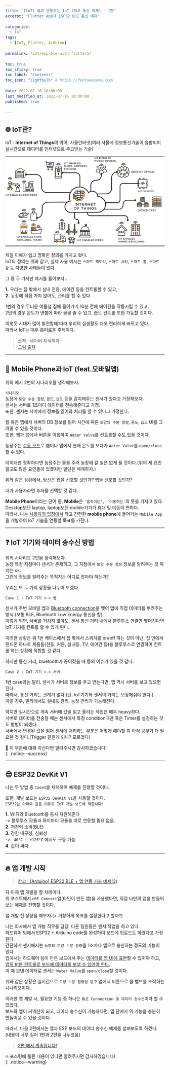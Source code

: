 ```yaml
---
title: "[IoT] 앱과 연동하는 IoT (BLE 통신 예제) - 1편"
excerpt: "Flutter App과 ESP32 BLE 통신 예제"

categories:
  - IoT
tags:
  - [IoT, Flutter, Arduino]

permalink: /iot/esp-ble-with-flutter1/

toc: true
toc_sticky: true
toc_label: "Contents"
toc_icon: "lightbulb" # https://fontawesome.com/
 
date: 2022-07-16 10:00:00
last_modified_at: 2022-07-16 10:00:00
published: true

---  
```


## 🌐 IoT란?  

IoT : **Internet of Things**의 약어, 사물인터넷(여러 사물에 정보통신기술이 융합되어 실시간으로 데이터를 인터넷으로 주고받는 기술)  

![IoT](/assets/images/post_img/iot/esp-ble-with-flutter1/IoT.png)  

제일 이해가 쉽고 명확한 정의를 가지고 왔다.  
IoT의 정의는 위와 같고, 실제 사용 예시는 `스마트 팩토리`, `스마트 시티`, `스마트 홈`, `스마트 팜` 등 다양한 사례들이 있다.  

그 중 두 가지만 예시를 들어보자..  

**1.** 우리는 집 밖에서 실내 전등, 에어컨 등을 컨트롤할 수 있고,  
**2.** 농장에 직접 가지 않아도, 관리를 할 수 있다.  

1번의 경우 무더운 여름철 집에 들어가기 10분 전에 에어컨을 작동시킬 수 있고,  
2번의 경우 온도가 변함에 따라 물을 줄 수 있고, 습도 컨트롤 또한 가능할 것이다.  

이렇듯 시대가 많이 발전함에 따라 우리의 실생활도 더욱 편리하게 바뀌고 있다.  
따라서 IoT는 매우 흥미로운 주제이다.  

> 출처 : 네이버 지식백과  
> [그림 출처](https://www.tibco.com/ko/reference-center/what-is-the-internet-of-things-iot)  

---  

## 📱 Mobile Phone과 IoT (feat.모바일앱)

위의 예시 2번의 시나리오를 생각해보자.  

`시나리오`  
농장에 `토양 수분 함량`, `온도`, `습도` 등을 감지해주는 센서가 있다고 가정해보자.  
센서는 서버로 1초마다 데이터를 전송해준다고 가정.  
또한, 센서는 서버에서 정보를 읽어와 처리를 할 수 있다고 가정한다.  

웹 혹은 앱에서 서버의 DB 정보를 읽어 시간에 따른 `토양의 수분 함량`, `온도`, `습도` UI를 그려줄 수 있을 것이다.  
또한, 웹과 앱에서 버튼을 이용하여 `Water Valve`를 컨트롤할 수도 있을 것이다.  

농장주는 <u>수동 모드</u>로 웹이나 앱에서 현재 온도를 보다가 `Water Valve`를 `open/close`할 수 있다.  

데이터만 정확하다면 농장주는 물을 주러 농장에 갈 일은 없게 될 것이다.(위의 세 요인 말고도 많은 요인들이 있겠지만 일단은 배제하자.)   

위와 같은 상황에서, 당신은 웹을 선호할 것인가? 앱을 선호할 것인가?  

내가 사용자라면 후자를 선택할 것 같다.  

**Mobile Phone**이라는 단어 중, **Mobile**은 `'움직이는', '이동하는'`의 뜻을 가지고 있다.  
Desktop보단 laptop, laptop보단 mobile기기가 휴대 및 이동이 편하다.  
따라서, 나는 <u>사용자의 입장에서</u> 작고 간편한 **mobile phone**에 들어가는 `Mobile App`을 개발하여 IoT 기술을 연동할 목표를 가진다.  

---  

## ❓ IoT 기기와 데이터 송수신 방법

위의 시나리오 2번을 생각해보자.  
농장 특정 지점마다 센서가 존재하고, 그 지점에서 `토양 수분 함량` 정보를 알려주는 것 까지는 ok.  
그런데 정보를 알려주는 목적지는 어디로 잡아야 하는가?  

우리는 또 두 가지 상황을 나누어 보겠다.  

`Case 1 : IoT 기기 <-> 앱`  

센서가 주변 모바일 앱과 <u>Bluetooth connection</u>을 맺어 앱에 직접 데이터를 뿌려주는 방식.(보통 BLE, Bluetooth Low Energy 통신을 함)  
이렇게 되면, 서버를 거치지 않아도, 센서 통신 거리 내에서 블루투스 연결만 맺어진다면 IoT 기기를 컨트롤 할 수 있게 된다.  

이러한 상황은 위 1번 케이스에서 집 밖에서 스위치를 on/off 하는 것이 아닌, 집 안에서 핸드폰 하나로 제품들(전등, 커튼, 실내등, TV, 에어컨 등)을 블루투스로 연결하여 컨트롤 하는 상황에 적합할 것 같다.  

하지만 통신 거리, bluetooth가 끊어졌을 때 등의 이슈가 있을 것 같다.  

`Case 2 : IoT 기기 <-> 서버`  

1번 case와는 달리, 센서가 서버로 정보를 주고 받는다면, 앱 역시 서버를 보고 있으면 된다.  
따라서, 통신 거리는 관계가 없다.(단, IoT기기와 센서의 거리는 보장해줘야 한다.)  
이럴 경우, 멀리에서도 실내등 관리, 농장 관리가 가능해진다.  

하지만 실시간으로 계속 서버에 값을 읽고 올리는 작업은 매우 heavy하다.  
서버로 데이터를 전송할 때는 센서에서 특정 condition때만 혹은 Timer를 설정하는 것도 방법이 되겠다.  
서버에서 변경된 값을 읽어 센서에 처리하는 부분은 어떻게 해야할 지 아직 공부가 더 필요한 것 같다.(Trigger 같은게 되나? 모르겠다)  

💪 이 부분에 대해 아신다면 알려주시면 감사하겠습니다!  
{: .notice--success}

---  

## 😎 ESP32 DevKit V1

나는 두 방법 중 `Case1`을 채택하여 예제를 진행할 것이다.  

또한, 개발 보드는 `ESP32 DevKit V1`을 사용할 것이다.  
`ESP32는 아래와 같은 이유로 IoT 개발 보드에 적합하다!`  

**1.** WIFI와 Bluetooth를 동시 지원해준다  
-> 블루투스 모듈과 와이파이 모듈을 따로 연동할 필요 없음.  
**2.** 저전력 소비(BLE)  
**3.** 강한 내구성, 신뢰성  
-> `-40°C ~ +125°C` 에서도 구동 가능  
**4.** 값이 싸다  

--- 

## 🔥 앱 개발 시작

> [참고 : [Arduino] ESP32 BLE + 앱 연동 기초 예제(3)](https://kdjun97.github.io/iot/arduino-ble-nrf-connect/)  

자 이제 앱 개발을 할 차례이다.  
위 포스트에서 `nRF Connect`앱(타인이 만든 앱)을 사용했다면, 직접 나만의 앱을 만들어보는 예제를 진행할 것이다.  

앱 개발 전 상상을 해보자.(+ 거창하게 목표를 설정한다고 할까?)  

나는 회사에서 앱 개발 직무를 담당, 다른 팀원들은 센서 작업을 하고 있다.  
하드웨어 팀에서 ESP32 + Arduino code를 완성하여 보드에 업로드도 하였다고 가정한다.  
간단하게 센서에서는 `농장의 토양 수분 함량`을 1초마다 앱으로 송신하는 정도의 기능이 있다.  
앱에서는 하드웨어 팀이 만든 보드에서 주는 <u>데이터를 앱 UI에 표현</u>할 수 있어야 하고, <u>앱의 버튼 컨트롤로 보드에 데이터를 보낼 수 있어야 한다.</u>   
이 때 보낸 데이터로 센서는 `Water Valve`를 `open/close`할 것이다.  

위와 같은 상황은 실시간으로 `토양 수분 함량을 받고` 앱에서 버튼으로 물 밸브를 조작하는 시나리오이다.  

이러한 앱 개발 시, 필요한 기능 중 하나는 `BLE Connection 및 데이터 송수신`이라 할 수 있겠다.  
보드와 앱이 커넥션이 되고, 데이터 송수신이 가능하다면, 앱 단에서 위 기능을 충분히 만들어낼 수 있을 것이다.  

따라서, 다음 2편에서는 앱과 ESP 보드의 데이터 송수신 예제를 살펴보도록 하겠다.  
(내용이 너무 길어 1편과 2편을 나누었음)  

> [2편 에서 계속됩니다!](https://kdjun97.github.io/iot/esp-ble-with-flutter2/)  

🔥 포스팅에 틀린 내용이 있다면 알려주시면 감사하겠습니다!  
{: .notice--warning}   